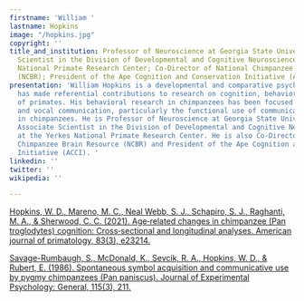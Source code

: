 ```yaml
---
firstname: 'William '
lastname: Hopkins
image: "/hopkins.jpg"
copyright: ''
title_and_institution: Professor of Neuroscience at Georgia State University; Associate
  Scientist in the Division of Developmental and Cognitive Neuroscience at the Yerkes
  National Primate Research Center; Co-Director of National Chimpanzee Brain Resource
  (NCBR); President of the Ape Cognition and Conservation Initiative (ACCI)
presentation: 'William Hopkins is a developmental and comparative psychologist who
  has made referential contributions to research on cognition, behavior, and the brain
  of primates. His behavioral research in chimpanzees has been focused on gestural
  and vocal communication, particularly the functional use of communicative signals
  in chimpanzees. He is Professor of Neuroscience at Georgia State University and
  Associate Scientist in the Division of Developmental and Cognitive Neuroscience
  at the Yerkes National Primate Research Center. He is also Co-Director of National
  Chimpanzee Brain Resource (NCBR) and President of the Ape Cognition and Conservation
  Initiative (ACCI). '
linkedin: ''
twitter: ''
wikipedia: ''

---
```

[Hopkins, W. D., Mareno, M. C., Neal Webb, S. J., Schapiro, S. J., Raghanti, M. A., & Sherwood, C. C. (2021). Age‐related changes in chimpanzee (Pan troglodytes) cognition: Cross‐sectional and longitudinal analyses. American journal of primatology, 83(3), e23214.](https://onlinelibrary.wiley.com/doi/10.1002/ajp.23214 "Hopkins, W. D., Mareno, M. C., Neal Webb, S. J., Schapiro, S. J., Raghanti, M. A., & Sherwood, C. C. (2021). Age‐related changes in chimpanzee (Pan troglodytes) cognition: Cross‐sectional and longitudinal analyses. American journal of primatology, 83(3), e23214.") 

[Savage-Rumbaugh, S., McDonald, K., Sevcik, R. A., Hopkins, W. D., & Rubert, E. (1986). Spontaneous symbol acquisition and communicative use by pygmy chimpanzees (Pan paniscus). Journal of Experimental Psychology: General, 115(3), 211.](https://cogsci.ucsd.edu/\~sereno/170/readings/21-ApeLanguage.pdf "Savage-Rumbaugh, S., McDonald, K., Sevcik, R. A., Hopkins, W. D., & Rubert, E. (1986). Spontaneous symbol acquisition and communicative use by pygmy chimpanzees (Pan paniscus). Journal of Experimental Psychology: General, 115(3), 211.")
